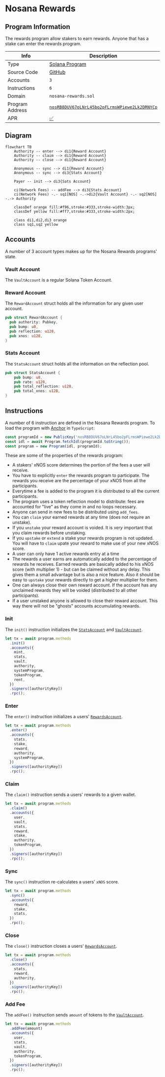 # Nosana Rewards <Badge type="tip" text="mainnet" vertical="middle" />

## Program Information

The rewards program allow stakers to earn rewards. Anyone that has a stake can
enter the rewards program.

| Info            | Description                                                                                                                      |
|-----------------|----------------------------------------------------------------------------------------------------------------------------------|
| Type            | [Solana Program](https://docs.solana.com/developing/programming-model/overview)                                                  |
| Source Code     | [GitHub](https://github.com/nosana-ci/nosana-programs)                                                                           |
| Accounts        | `3`                                                                                                                              |
| Instructions    | `6`                                                                                                                              |
| Domain          | `nosana-rewards.sol`                                                                                                             |
| Program Address | [`nosRB8DUV67oLNrL45bo2pFLrmsWPiewe2Lk2DRNYCp`](https://explorer.solana.com/address/nosRB8DUV67oLNrL45bo2pFLrmsWPiewe2Lk2DRNYCp) |
| APR             | [✅](https://www.apr.dev/program/nosRB8DUV67oLNrL45bo2pFLrmsWPiewe2Lk2DRNYCp)                                                     |

## Diagram

```mermaid
flowchart TB
    Authority -- enter --> di1{Reward Account}
    Authority -- claim --> di1{Reward Account}
    Authority -- close --> di1{Reward Account}
    
    Anonymous -- sync --> di1{Reward Account}
    Anonymous -- sync --> di3{Stats Account}

    Payer -- init --> di3{Sats Account}

    ci(Network Fees) -- addFee --> di3{Stats Account}
    ci(Network Fees) -.- sq1[NOS] -.->di2{Vault Account} -.- sq2[NOS] -.-> Authority
    
    classDef orange fill:#f96,stroke:#333,stroke-width:3px;
    classDef yellow fill:#ff7,stroke:#333,stroke-width:2px;

    class di1,di2,di3 orange
    class sq1,sq2 yellow
```

## Accounts

A number of 3 account types makes up for the Nosana Rewards programs' state.

### Vault Account

The `VaultAccount` is a regular Solana Token Account.

### Reward Account

The `RewardAccount` struct holds all the information for any given user account.

```rust
pub struct RewardAccount {
  pub authority: Pubkey,
  pub bump: u8,
  pub reflection: u128,
  pub xnos: u128,
}
```

### Stats Account

The `StatsAccount` struct holds all the information on the reflection pool.

```rust
pub struct StatsAccount {
    pub bump: u8,
    pub rate: u128,
    pub total_reflection: u128,
    pub total_xnos: u128,
}
```

## Instructions

A number of 6 instruction are defined in the Nosana Rewards program.
To load the program with [Anchor](https://coral-xyz.github.io/anchor/ts/index.html) in `TypeScript`:

```typescript
const programId = new PublicKey('nosRB8DUV67oLNrL45bo2pFLrmsWPiewe2Lk2DRNYCp');
const idl = await Program.fetchIdl(programId.toString());
const program = new Program(idl, programId);
```

These are some of the properties of the rewards program:

- A stakers' xNOS score determines the portion of the fees a user will receive.
- You have to explicitly `enter` the rewards program to participate. The rewards
  you receive are the percentage of your xNOS from all the participants.
- Everytime a fee is added to the program it is distributed to all the current
  participants.
- The program uses a token reflection model to distribute: fees are accounted
  for "live" as they come in and no loops necessary.
- Anyone can send in new fees to be distributed using `add_fees`.
- You can `claim` your earned rewards at any time (does not require an
  unstake).
- If you `unstake` your reward account is voided. It is _very_ important that
  you claim rewards before unstaking.
- If you `upstake` or `extend` a stake your rewards program is not updated. You
  will have to `claim` upate your reward to make use of your new xNOS score.
- A user can only have 1 active rewards entry at a time
- The rewards a user earns are automatically added to the percentage of rewards
  he receives. Earned rewards are basically added to his xNOS score (with
  multiplier 1) - but can be claimed without any delay. This gives them a small
  advantage but is also a nice feature. Also it should be easy to `upstake` your
  rewards directly to get a higher multiplier for them.
- One can always close their own reward account. If the account has any
  unclaimed rewards they will be voided (distributed to all other participants).
- If a user unstaked anyone is allowed to close their reward account. This way
  there will not be "ghosts" accounts accumulating rewards.

### Init

The `init()` instruction initializes the [`StatsAccount`](#stats-account) 
and [`VaultAccount`](#vault-account).

```typescript
let tx = await program.methods
  .init()
  .accounts({
    mint,
    stats,
    vault,
    authority,
    systemProgram,
    tokenProgram,
    rent,
  })
  .signers([authorityKey])
  .rpc();
```

### Enter

The `enter()` instruction initializes a users' [`RewardsAccount`](#reward-account).

```typescript
let tx = await program.methods
  .enter()
  .accounts({
    stats,
    stake,
    reward,
    authority,
    systemProgram,
  })
  .signers([authorityKey])
  .rpc();
```

### Claim

The `claim()` instruction sends a users' rewards to a given wallet.

```typescript
let tx = await program.methods
  .claim()
  .accounts({
    user,
    vault,
    stats,
    reward,
    stake,
    authority,
    tokenProgram,
  })
  .signers([authorityKey])
  .rpc();
```

### Sync

The `sync()` instruction re-calculates a users' `xNOS` score.

```typescript
let tx = await program.methods
  .sync()
  .accounts({
    reward,
    stake,
    stats,
  })
  .rpc();
```

### Close

The `close()` instruction closes a users' [`RewardsAccount`](#reward-account).

```typescript
let tx = await program.methods
  .close()
  .accounts({
    stats,
    reward,
    authority,
  })
  .signers([authorityKey])
  .rpc();
```

### Add Fee

The `addFee()` instruction sends `amount` of tokens to the [`VaultAccount`](#vault-account).

```typescript
let tx = await program.methods
  .addFee(amount)
  .accounts({
    user,
    stats,
    vault,
    authority,
    tokenProgram,
  })
  .signers([authorityKey])
  .rpc();
```
